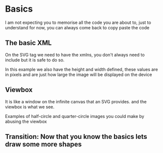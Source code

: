 # Basics

I am not expecting you to memorise all the code you are about to, just to understand for now, you can always come back to copy paste the code

## The basic XML

On the SVG tag we need to have the xmlns, you don't always need to include but it is safe to do so.

In this example we also have the height and width defined, these values are in pixels and are just how large the image will be displayed on the device

## Viewbox

It is like a window on the infinite canvas that an SVG provides. and the viewbox is what we see.

Examples of half-circle and quarter-circle images you could make by abusing the viewbox

## Transition: Now that you know the basics lets draw some more shapes
